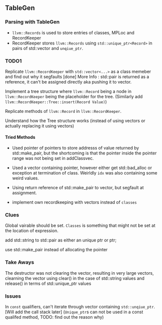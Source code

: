 TableGen
-----

### Parsing with TableGen

* `llvm::Records` is used to store entries of classes, MPLoc and RecordKeeper 
*  RecordKeeper stores `llvm::Records` using `std::unique_ptr<Record>` in pairs of std::vector and `unqiue_ptr`.

### TODO1

Replicate `llvm::RecordKeeper` with `std::vector<...>` as a class memeber and find out why it segfaults [done]
	More Info
	: std::pair is returned as a reference, it can't be assigned directly aka pushing it to vector. 

Implement a tree structure where `llvm::Record` being a node in `llvm::RecordKeeper` being the placeholder for the tree. (Similarly add `llvm::RecordKeeper::Tree::insert(Record Value)`)

Replicate methods of `llvm::Record` in `llvm::RecordKeeper`.

Understand how the Tree structure works (instead of using vectors or actually replacing it using vectors)
#### Tried Methods
* Used pointer of pointers to store addresss of value returned by std::make_pair, but the shortcoming is that the pointer inside the pointer range was not being set in addClassvec. 

* Used a vector containing pointer, however either get std::bad_alloc or exception at termination of class. Weirldly `idx` was also containing some weird values.

* Using return reference of std::make_pair to vector, but segfault at assignment.

* implement own recordkeeping with vectors instead of `classes`

### Clues

Global vairable should be set. `Classes` is something that might not be set at the location of expression. 

add std::string to std::pair as either an unique ptr or ptr;

use std::make_pair instead of allocating the pointer  


### Take Aways

The destructor was not clearing the vector, resulting in very large vectors, clearning the vector using clear() in the case of std::string values and release() in terms of std::unique_ptr values

### Issues 

In `const` qualifiers, can't iterate through vector containing `std::unqiue_ptr`. [Will add the call stack later]
(`Unique_ptr`s can not be used in a const qualifed method, TODO: find out the reason why)


